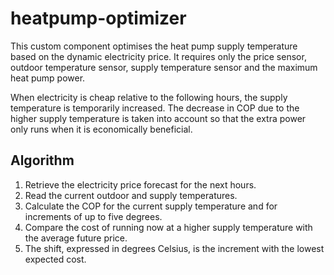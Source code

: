 # heatpump-optimizer

This custom component optimises the heat pump supply temperature based on the dynamic electricity price.  It requires only the price sensor, outdoor temperature sensor, supply temperature sensor and the maximum heat pump power.

When electricity is cheap relative to the following hours, the supply temperature is temporarily increased.  The decrease in COP due to the higher supply temperature is taken into account so that the extra power only runs when it is economically beneficial.

## Algorithm

1. Retrieve the electricity price forecast for the next hours.
2. Read the current outdoor and supply temperatures.
3. Calculate the COP for the current supply temperature and for increments of up to five degrees.
4. Compare the cost of running now at a higher supply temperature with the average future price.
5. The shift, expressed in degrees Celsius, is the increment with the lowest expected cost.
